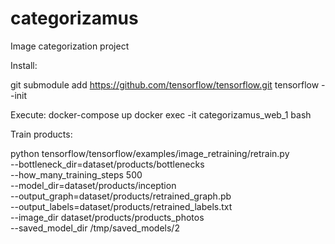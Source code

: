 # categorizamus
Image categorization project

Install:

git submodule add https://github.com/tensorflow/tensorflow.git tensorflow --init

Execute:
docker-compose up
docker exec -it categorizamus_web_1 bash

Train products:

python tensorflow/tensorflow/examples/image_retraining/retrain.py  \
--bottleneck_dir=dataset/products/bottlenecks \
--how_many_training_steps 500 \
--model_dir=dataset/products/inception \
--output_graph=dataset/products/retrained_graph.pb \
--output_labels=dataset/products/retrained_labels.txt \
--image_dir dataset/products/products_photos \
--saved_model_dir /tmp/saved_models/2